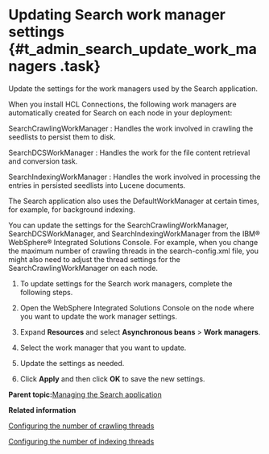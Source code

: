 # Updating Search work manager settings {#t_admin_search_update_work_managers .task}

Update the settings for the work managers used by the Search application.

When you install HCL Connections, the following work managers are automatically created for Search on each node in your deployment:

SearchCrawlingWorkManager
:   Handles the work involved in crawling the seedlists to persist them to disk.

SearchDCSWorkManager
:   Handles the work for the file content retrieval and conversion task.

SearchIndexingWorkManager
:   Handles the work involved in processing the entries in persisted seedlists into Lucene documents.

The Search application also uses the DefaultWorkManager at certain times, for example, for background indexing.

You can update the settings for the SearchCrawlingWorkManager, SearchDCSWorkManager, and SearchIndexingWorkManager from the IBM® WebSphere® Integrated Solutions Console. For example, when you change the maximum number of crawling threads in the search-config.xml file, you might also need to adjust the thread settings for the SearchCrawlingWorkManager on each node.

1.  To update settings for the Search work managers, complete the following steps.
2.  Open the WebSphere Integrated Solutions Console on the node where you want to update the work manager settings.

3.  Expand **Resources** and select **Asynchronous beans** \> **Work managers**.

4.  Select the work manager that you want to update.

5.  Update the settings as needed.

6.  Click **Apply** and then click **OK** to save the new settings.


**Parent topic:**[Managing the Search application](../admin/c_admin_manage_search.md)

**Related information**  


[Configuring the number of crawling threads](../admin/t_admin_search_set_max_crawling_threads.md)

[Configuring the number of indexing threads](../admin/t_admin_search_set_max_indexing_threads.md)

